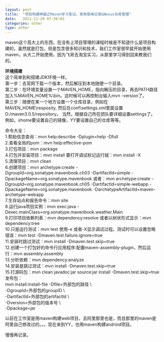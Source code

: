 ```yaml
---
layout: post
title:  "项目构建神器之Maven学习笔记，常用使用记录&Nexus仓库管理"
date:   2011-11-20 07:30:03
categories: other
type: other
---
```


maven这个高大上的东西，在没有上项目管理的课程时候是不知道什么是项目构建的，虽然就是打包，但是包含很多知识和技术，我们工作室很早就开始使用maven，从大二开始使用，因为飞哥去淘宝实习，从那里学习得到回来教我们的。

**环境搭建**  
这个简单到和搭建JDK环境一样。  
第一步：去官网下载一个版本，然后解压到本地随便一个目录。  
第二步：在环境变量设置一个MAVEN_HOME，指向解压的目录，再去PATH路径加入%MAVEN_HOME%\bin。这时候可以再控制台输入mvn -version了。  
第三步：随便在某一个地方设置一个仓库目录，例如在MAVEN_HOME\resposity, 然后在conf\settings.xml里面设置<localRepository>D:/maven3.0.5/repository</localRepository>。
当然，根据自己所在团队要详细设置settings了。例如，xhome要设置自己的镜像，YY要设置自己的仓库等等。

命令大全：  
1.帮助信息查询：mvn help:describe -Dplugin=help -Dfull  
2.查看全局的pom：mvn help:effective-pom  
3.打包项目：mvn package  
4.打包并安装项目：mvn install 要打开调试标记运行就：mvn install -X  
5.清理项目：mvn clean  
6.创建项目：mvn archetype:create -DgroupId=org.sonatype.mavenbook.ch03 -DartifactId=simple -DpackageName=org.sonatype.mavenbook
或者：mvn archetype:create -DgroupId=org.sonatype.mavenbook.ch05 -DartifactId=simple-webapp -DpackageName=org.sonatype.mavenbook -DarchetypeArtifactId=maven-archetype-webapp  
7.生存站点和报告命令：mvn site  
8.运行java项目实例：mvn exec:java -Dexec.mainClass=org.sonatype.mavenbook.weather.Main  
9.打印项目依赖列表：mvn dependency:resolve 或者以树状形式显示：mvn dependency:tree  
10.只是运行测试：mvn test 使用-e 或者-X显示调试过程。测试时可以设置忽略错误：mvn test -Dmaven.test.failure.ignore=true  
11.安装时跳过测试：mvn install -Dmaven.test.skip=true  
12.创建一个打包好的命令行应用程序:配置maven-assembly-plugin，然后运行：mvn assembly:assembly  
13.分析依赖：mvn dependency:analyze  
14.安装是跳过测试：mvn install -Dmaven.test.skip=true  
15.打源码包：mvn clean javadoc:jar source:jar install -Dmaven.test.skip=true  
发布包：  
mvn install:install-file -Dfile=外部包的路径 \  
	-DgroupId=外部包的groupID \  
	-DartifactId=外部包的artifactId \  
	-Dversion=外部包的版本号 \  
	-Dpackage=jar  
	
	
以前在工作室是用maven构建web项目，去阿里那里也是，而且那里的maven是阿里自己修改过的。。。现在来到YY，也用maven构建android项目。

慢慢再记录。